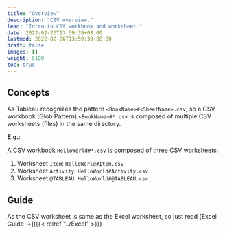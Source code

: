 ```yaml
---
title: "Overview"
description: "CSV overview."
lead: "Intro to CSV workbook and worksheet."
date: 2022-02-26T13:59:39+08:00
lastmod: 2022-02-26T13:59:39+08:00
draft: false
images: []
weight: 6100
toc: true
---
```


## Concepts

As Tableau recognizes the pattern `<BookName>#<SheetName>.csv`, so a CSV workbook (Glob Pattern) `<BookName>#*.csv` is composed of multiple CSV worksheets (files) in the same directory.

**E.g.**:

A CSV workbook `HelloWorld#*.csv` is composed of three CSV worksheets:

1. Worksheet `Item`: `HelloWorld#Item.csv`
2. Worksheet `Activity`: `HelloWorld#Activity.csv`
3. Worksheet `@TABLEAU`: `HelloWorld#@TABLEAU.csv`

## Guide

As the CSV worksheet is same as the Excel worksheet, so just read [Excel Guide →]({{< relref "../Excel" >}})

